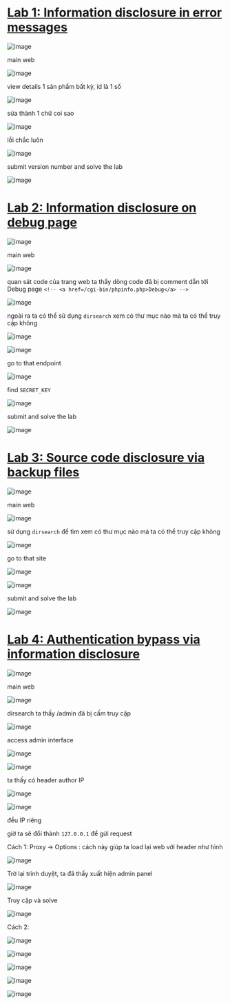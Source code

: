# [Lab 1: Information disclosure in error messages](https://portswigger.net/web-security/information-disclosure/exploiting/lab-infoleak-in-error-messages)
![image](https://github.com/imHy0/Port_Swigger_Learning/assets/88024759/b0935473-a3c8-4fc1-bee7-b3863e222149)

main web

![image](https://github.com/imHy0/Port_Swigger_Learning/assets/88024759/be00f846-edf6-483a-98ae-18440577477b)

view details 1 sản phẩm bất kỳ, id là 1 số

![image](https://github.com/imHy0/Port_Swigger_Learning/assets/88024759/782b827a-19be-4095-9b1a-eacc87ca136e)

sửa thành 1 chữ coi sao

![image](https://github.com/imHy0/Port_Swigger_Learning/assets/88024759/66d91c59-65b7-4213-80b4-6b2c7868fdac)

lỗi chắc luôn

![image](https://github.com/imHy0/Port_Swigger_Learning/assets/88024759/38e90bb1-92f6-4c70-9525-4db572b2e290)

submit version number and solve the lab

![image](https://github.com/imHy0/Port_Swigger_Learning/assets/88024759/e43a240d-ce29-48c6-b147-4fa701582ae8)

# [Lab 2: Information disclosure on debug page](https://portswigger.net/web-security/information-disclosure/exploiting/lab-infoleak-on-debug-page)
![image](https://github.com/imHy0/Port_Swigger_Learning/assets/88024759/99a10c31-9972-4fe3-8e0c-1335b899e194)

main web

![image](https://github.com/imHy0/Port_Swigger_Learning/assets/88024759/97eeceef-0f4d-4173-974f-3302771e9529)

quan sát code của trang web ta thấy dòng code đã bị comment dẫn tới Debug page `<!-- <a href=/cgi-bin/phpinfo.php>Debug</a> -->`

![image](https://github.com/imHy0/Port_Swigger_Learning/assets/88024759/a7ffe614-ff2b-40a8-a7e5-fadc9c7f2d4a)

ngoài ra ta có thể sử dụng `dirsearch` xem có thư mục nào mà ta có thể truy cập không

![image](https://github.com/imHy0/Port_Swigger_Learning/assets/88024759/358b076d-46b5-488d-8fa1-5cebef57c3c7)

![image](https://github.com/imHy0/Port_Swigger_Learning/assets/88024759/4814b9dd-1a71-44d8-a148-e8e30aa818ab)

go to that endpoint

![image](https://github.com/imHy0/Port_Swigger_Learning/assets/88024759/ab588e40-8b20-4de9-8200-7e8d1e949b23)

find `SECRET_KEY`

![image](https://github.com/imHy0/Port_Swigger_Learning/assets/88024759/09c50d25-4c5b-4185-8edc-c90415c1166b)

submit and solve the lab

![image](https://github.com/imHy0/Port_Swigger_Learning/assets/88024759/c2c492ff-83a3-4856-9202-05bcc1659df4)

# [Lab 3: Source code disclosure via backup files](https://portswigger.net/web-security/information-disclosure/exploiting/lab-infoleak-via-backup-files)
![image](https://github.com/imHy0/Port_Swigger_Learning/assets/88024759/5a590bb1-4d2b-4698-9a89-f876aaa33073)

main web

![image](https://github.com/imHy0/Port_Swigger_Learning/assets/88024759/c3195337-3628-478a-9ccc-4f7f3641b335)

sử dụng `dirsearch` để tìm xem có thư mục nào mà ta có thể truy cập không

![image](https://github.com/imHy0/Port_Swigger_Learning/assets/88024759/6dd276c2-c515-4137-9c64-6639c76cec04)

go to that site

![image](https://github.com/imHy0/Port_Swigger_Learning/assets/88024759/bb1f30fc-14d9-4bb7-9d61-cefbd8d908fb)


![image](https://github.com/imHy0/Port_Swigger_Learning/assets/88024759/35ad07c9-9ac0-4963-ac63-1259b443ae26)

submit and solve the lab

![image](https://github.com/imHy0/Port_Swigger_Learning/assets/88024759/495d2dc5-6139-4117-a711-a892f3d4f889)

# [Lab 4: Authentication bypass via information disclosure](https://portswigger.net/web-security/information-disclosure/exploiting/lab-infoleak-authentication-bypass)
![image](https://github.com/imHy0/Port_Swigger_Learning/assets/88024759/c3315744-0136-41e3-aa54-0124ec452c8d)

main web

![image](https://github.com/imHy0/Port_Swigger_Learning/assets/88024759/14ad9bf0-6662-43cc-bb0e-2f965b40e95c)

dirsearch ta thấy /admin đã bị cấm truy cập

![image](https://github.com/imHy0/Port_Swigger_Learning/assets/88024759/cc6b331b-0e10-484d-b173-996ac8731dd9)

access admin interface

![image](https://github.com/imHy0/Port_Swigger_Learning/assets/88024759/f64fb8f6-c2e4-4269-812a-bea2a07e8065)

![image](https://github.com/imHy0/Port_Swigger_Learning/assets/88024759/0cd451b1-0f94-4254-99d1-c24a7d6c708b)

ta thấy có header author IP

![image](https://github.com/imHy0/Port_Swigger_Learning/assets/88024759/cb841aa2-ccaf-4851-8265-709f4ef50f2b)

![image](https://github.com/imHy0/Port_Swigger_Learning/assets/88024759/86617b60-a369-432f-ac36-cb4594d50065)

đều IP riêng

giờ ta sẽ đổi thành `127.0.0.1` để gửi request

Cách 1: Proxy → Options : cách này giúp ta load lại web với header như hình

![image](https://github.com/imHy0/Port_Swigger_Learning/assets/88024759/b80c0d63-8456-43b1-a33c-930ba03d7e0c)

Trở lại trình duyệt, ta đã thấy xuất hiện admin panel

![image](https://github.com/imHy0/Port_Swigger_Learning/assets/88024759/38c75ee5-91b8-4ae5-840b-cce8f2e7aec7)

Truy cập và solve

![image](https://github.com/imHy0/Port_Swigger_Learning/assets/88024759/35e9b64e-9189-4f52-8ad7-830a60d4bf89)

Cách 2: 

![image](https://github.com/imHy0/Port_Swigger_Learning/assets/88024759/b31f1d3f-17b4-4723-bc71-47515075b7ad)

![image](https://github.com/imHy0/Port_Swigger_Learning/assets/88024759/24116ec0-782a-4296-bf72-d0a6a0ed389d)

![image](https://github.com/imHy0/Port_Swigger_Learning/assets/88024759/dad047f4-6c55-43cd-b52c-cdeccb10c958)

![image](https://github.com/imHy0/Port_Swigger_Learning/assets/88024759/7acb5e43-b3d8-46f5-8429-864fc2aa0978)

![image](https://github.com/imHy0/Port_Swigger_Learning/assets/88024759/ce79d030-214a-4db3-89f7-ce42876592df)

# []()
